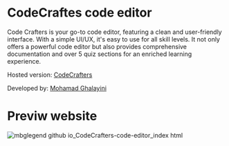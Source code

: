 # CodeCraftes code editor

Code Crafters is your go-to code editor, featuring a clean and user-friendly interface. With a simple UI/UX, it's easy to use for all skill levels. It not only offers a powerful code editor but also provides comprehensive documentation and over 5 quiz sections for an enriched learning experience.

Hosted version: [CodeCrafters](https://mbglegend.github.io/CodeCrafters-code-editor/index.html)

Developed by: [Mohamad Ghalayini](https://github.com/MbgLegend)

# Previw website
![mbglegend github io_CodeCrafters-code-editor_index html](https://github.com/MbgLegend/CodeCrafters-code-editor/assets/95979029/a0d569ef-f2ab-4ca4-8ea2-c77fbcca1354)
